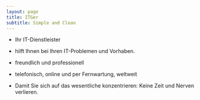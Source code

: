 ```yaml
---
layout: page
title: ITGer
subtitle: Simple and Clean
---
```



* Ihr IT-Dienstleister

* hilft Ihnen bei Ihren IT-Problemen und Vorhaben.

* freundlich und professionell

* telefonisch, online und per Fernwartung, weltweit

* Damit Sie sich auf das wesentliche konzentrieren: Keine Zeit und Nerven verlieren.

